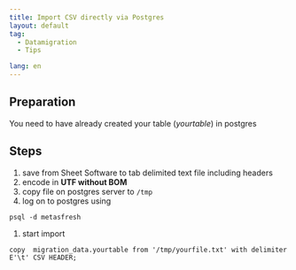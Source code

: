 ```yaml
---
title: Import CSV directly via Postgres
layout: default
tag:
  - Datamigration
  - Tips

lang: en
---
```


## Preparation

You need to have already created your table (*yourtable*) in postgres  

## Steps

1. save from Sheet Software to tab delimited text file including headers
1. encode in **UTF without BOM**
1. copy file on postgres server to `/tmp`
1. log on to postgres using

 `psql -d metasfresh`
1. start import

 `copy  migration_data.yourtable from '/tmp/yourfile.txt' with delimiter E'\t' CSV HEADER;`
